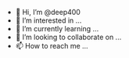 - 👋 Hi, I’m @deep400
- 👀 I’m interested in ...
- 🌱 I’m currently learning ...
- 💞️ I’m looking to collaborate on ...
- 📫 How to reach me ...

<!---
deep400/deep400 is a ✨ special ✨ repository because its `README.md` (this file) appears on your GitHub profile.
You can click the Preview link to cbytake a look at your changes.
--->
